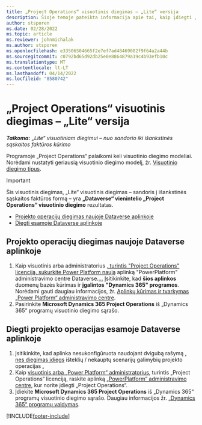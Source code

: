 ```yaml
---
title: „Project Operations“ visuotinis diegimas – „Lite“ versija
description: Šioje temoje pateikta informacija apie tai, kaip įdiegti „Project Operations Lite“ visuotinį diegimą – sandoris į išankstinės sąskaitos faktūros formą.
author: stsporen
ms.date: 02/28/2022
ms.topic: article
ms.reviewer: johnmichalak
ms.author: stsporen
ms.openlocfilehash: e33506504665f2e7ef7ad48469082f9f64a2a44b
ms.sourcegitcommit: c0792bd65d92db25e0e8864879a19c4b93efb10c
ms.translationtype: MT
ms.contentlocale: lt-LT
ms.lasthandoff: 04/14/2022
ms.locfileid: "8580742"
---
```

# <a name="deploy-project-operations---lite"></a>„Project Operations“ visuotinis diegimas – „Lite“ versija

_**Taikoma:** „Lite“ visuotiniam diegimui – nuo sandorio iki išankstinės sąskaitos faktūros kūrimo_



Programoje „Project Operations“ palaikomi keli visuotinio diegimo modeliai. Norėdami nustatyti geriausią visuotinio diegimo modelį, žr. [Visuotinio diegimo tipus](determine-deployment-type.md).


> [!IMPORTANT]
> Šis visuotinis diegimas, „Lite“ visuotinis diegimas – sandoris į išankstinės sąskaitos faktūros formą – yra **„Dataverse“ vienintelio „Project Operations“ visuotinio diegimo** rezultatas.

- [Projekto operacijų diegimas naujoje Dataverse aplinkoje](#new)
- [Diegti esamoje Dataverse aplinkoje](#existing)



## <a name="install-project-operations-to-a-new-dataverse-environment"></a><a name="new"></a> Projekto operacijų diegimas naujoje Dataverse aplinkoje

1. Kaip visuotinis arba administratorius [, turintis "Project Operations" licenciją, sukurkite Power Platform naują](/power-platform/admin/global-service-administrators-can-administer-without-license) aplinką "PowerPlatform" administravimo centre Dataverse.[...](https://admin.powerplatform.com) Įsitikinkite, kad **šios aplinkos** duomenų bazės kūrimas ir **įgalintos "Dynamics 365" programos**. Norėdami gauti daugiau informacijos, žr. [Aplinkų kūrimas ir tvarkymas „Power Platform“ administravimo centre](/power-platform/admin/create-environment#create-an-environment-in-the-power-platform-admin-center).
2. Pasirinkite **Microsoft Dynamics 365 Project Operations** iš „Dynamics 365“ programų visuotinio diegimo sąrašo.


## <a name="install-project-operations-to-an-existing-dataverse-environment"></a><a name="existing"></a> Diegti projekto operacijas esamoje Dataverse aplinkoje
1. Įsitikinkite, kad aplinka nesukonfigūruota naudojant dvigubą rašymą [, nes diegimas įdiegs](/dynamics365/fin-ops-core/dev-itpro/data-entities/dual-write/dual-write-overview) išteklių / nekauptų scenarijų galimybių projekto operacijas [.](project-operations-integrated-deployment-overview.md)
2. Kaip [visuotinis arba „Power Platform“ administratorius](/power-platform/admin/global-service-administrators-can-administer-without-license), turintis „Project Operations“ licenciją, raskite aplinką [„PowerPlatform“ administravimo centre](https://admin.powerplatform.com), kur norite įdiegti „Project Operations“.
3. Įdiekite **Microsoft Dynamics 365 Project Operations** iš „Dynamics 365“ programų visuotinio diegimo sąrašo. Daugiau informacijos žr. [„Dynamics 365“ programų valdymas](/power-platform/admin/manage-apps).




[!INCLUDE[footer-include](../includes/footer-banner.md)]

